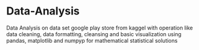 # Data-Analysis

Data Analysis on data set google play store from kaggel with operation like data cleaning, data formatting, cleansing and basic visualization using pandas, matplotlib and numpyp for mathematical statistical solutions
